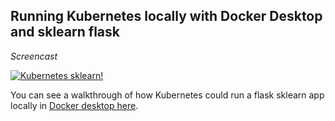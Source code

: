 
## Running Kubernetes locally with Docker Desktop and sklearn flask

*Screencast* 

[![Kubernetes sklearn!](https://img.youtube.com/vi/LcunlZ_T6Ks/0.jpg)](https://youtu.be/LcunlZ_T6Ks)

You can see a walkthrough of how Kubernetes could run a flask sklearn app locally in [Docker desktop here](https://github.com/noahgift/container-revolution-devops-microservices).
